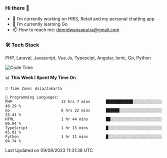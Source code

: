 ### Hi there 👋

- 🔭 I’m currently working on HRIS, Retail and my personal chatting app
- 🌱 I’m currently learning Go
- 📫 How to reach me: denridwansaputra@gmail.com


### 🛠 Tech Stack
PHP, Laravel, Javascript, Vue.Js, Typescipt, Angular, Ionic, Go, Python


<!--START_SECTION:waka-->
![Code Time](http://img.shields.io/badge/Code%20Time-3%2C581%20hrs%2043%20mins-blue)

📊 **This Week I Spent My Time On** 

```text
🕑︎ Time Zone: Asia/Jakarta

💬 Programming Languages: 
PHP                      12 hrs 7 mins       ████████████░░░░░░░░░░░░░   48.29 % 
Go                       6 hrs 22 mins       ██████░░░░░░░░░░░░░░░░░░░   25.41 % 
HTML                     1 hr 44 mins        ██░░░░░░░░░░░░░░░░░░░░░░░   06.94 % 
TypeScript               1 hr 15 mins        █░░░░░░░░░░░░░░░░░░░░░░░░   05.01 % 
Python                   1 hr 11 mins        █░░░░░░░░░░░░░░░░░░░░░░░░   04.74 % 
```


 Last Updated on 09/08/2023 11:31:38 UTC
<!--END_SECTION:waka-->
